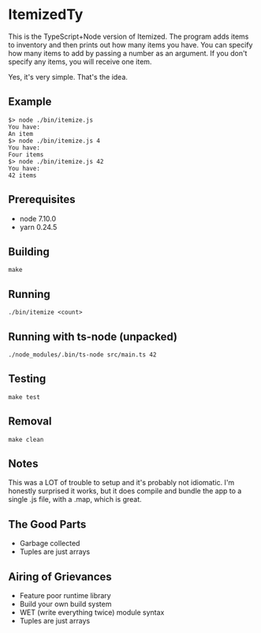 # ItemizedTy

This is the TypeScript+Node version of Itemized. The program adds items to inventory and then prints out how many items you have. You can specify how many items to add by passing a number as an argument. If you don't specify any items, you will receive one item. 

Yes, it's very simple. That's the idea.

## Example

    $> node ./bin/itemize.js
    You have:
    An item
    $> node ./bin/itemize.js 4
    You have:
    Four items
    $> node ./bin/itemize.js 42
    You have: 
    42 items

## Prerequisites
- node 7.10.0
- yarn 0.24.5

## Building

    make

## Running

    ./bin/itemize <count>

## Running with ts-node (unpacked)

    ./node_modules/.bin/ts-node src/main.ts 42    

## Testing
    make test

## Removal

    make clean

## Notes
This was a LOT of trouble to setup and it's probably not idiomatic. I'm honestly surprised it works, but it does compile and bundle the app to a single .js file, with a .map, which is great.

## The Good Parts
- Garbage collected
- Tuples are just arrays

## Airing of Grievances
- Feature poor runtime library
- Build your own build system
- WET (write everything twice) module syntax 
- Tuples are just arrays